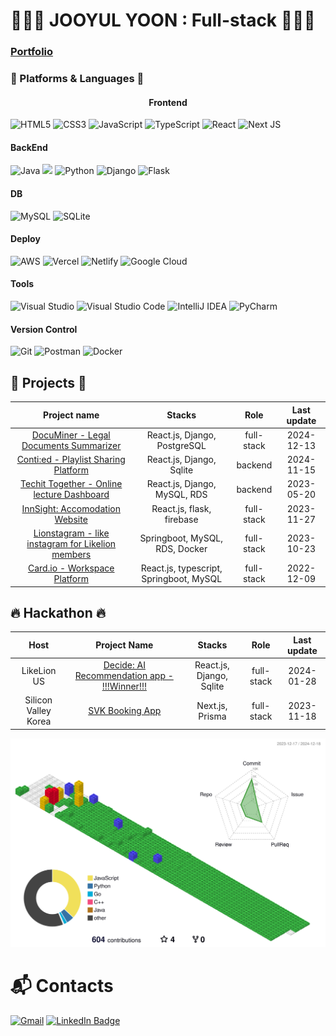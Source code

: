 # 🧑🏻‍💻 JOOYUL YOON : Full-stack 🧑🏻‍💻
### [Portfolio](https://scented-lyre-1a5.notion.site/Jooyul-s-Resume-8a156dff49ba4aedbbaa3d6fd18ad777?pvs=4)

### 💪 Platforms & Languages 💪
#### <center>Frontend</center>
![HTML5](https://img.shields.io/badge/HTML5-E34F26.svg?&style=for-the-badge&logo=HTML5&logoColor=white)
![CSS3](https://img.shields.io/badge/CSS3-1572B6.svg?&style=for-the-badge&logo=CSS3&logoColor=white)
![JavaScript](https://img.shields.io/badge/JavaScript-F7DF1E.svg?&style=for-the-badge&logo=JavaScript&logoColor=white)
![TypeScript](https://img.shields.io/badge/TypeScript-3178C6.svg?&style=for-the-badge&logo=TypeScript&logoColor=white)
![React](https://img.shields.io/badge/react-%2320232a.svg?style=for-the-badge&logo=react&logoColor=%2361DAFB)
![Next JS](https://img.shields.io/badge/Next-black?style=for-the-badge&logo=next.js&logoColor=white)
#### BackEnd
![Java](https://img.shields.io/badge/java-%23ED8B00.svg?style=for-the-badge&logo=java&logoColor=white)
<img src="https://img.shields.io/badge/SpringBoot-6DB33F?style=flat-square&logo=Spring&logoColor=white" height=28 />
![Python](https://img.shields.io/badge/python-3670A0?style=for-the-badge&logo=python&logoColor=ffdd54)
![Django](https://img.shields.io/badge/Django-092E20?style=for-the-badge&logo=django&logoColor=white)
![Flask](https://img.shields.io/badge/Flask-000000?style=for-the-badge&logo=flask&logoColor=white)
#### DB 
![MySQL](https://img.shields.io/badge/mysql-%2300f.svg?style=for-the-badge&logo=mysql&logoColor=white)
![SQLite](https://img.shields.io/badge/sqlite-%2307405e.svg?style=for-the-badge&logo=sqlite&logoColor=white)
#### Deploy
![AWS](https://img.shields.io/badge/Amazon_AWS-232F3E?style=for-the-badge&logo=amazon-aws&logoColor=white)
![Vercel](https://img.shields.io/badge/Vercel-000000?style=for-the-badge&logo=vercel&logoColor=white)
![Netlify](https://img.shields.io/badge/netlify-%23000000.svg?style=for-the-badge&logo=netlify&logoColor=#00C7B7)
![Google Cloud](https://img.shields.io/badge/Google_Cloud-4285F4?style=for-the-badge&logo=google-cloud&logoColor=white)
#### Tools
![Visual Studio](https://img.shields.io/badge/Visual%20Studio-5C2D91?style=flat-square&logo=Visual%20Studio&logoColor=white)
![Visual Studio Code](https://img.shields.io/badge/Visual%20Studio%20Code-007ACC.svg?&style=for-the-badge&logo=Visual%20Studio%20Code&logoColor=white)
![IntelliJ IDEA](https://img.shields.io/badge/IntelliJIDEA-000000.svg?style=for-the-badge&logo=intellij-idea&logoColor=white)
![PyCharm](https://img.shields.io/badge/pycharm-143?style=for-the-badge&logo=pycharm&logoColor=black&color=black&labelColor=green)
#### Version Control
![Git](https://img.shields.io/badge/Git-F05032.svg?&style=for-the-badge&logo=Git&logoColor=white)
![Postman](https://img.shields.io/badge/Postman-FF6C37?style=for-the-badge&logo=postman&logoColor=white)
![Docker](https://img.shields.io/badge/docker-%230db7ed.svg?style=for-the-badge&logo=docker&logoColor=white)

## 🌟 Projects 🌟
|Project name|Stacks|Role|Last update|
|:----:|:----:|:----:|:----:|
|[DocuMiner - Legal Documents Summarizer](https://github.com/orgs/CMPE195-DocuMiner/repositories)|React.js, Django, PostgreSQL|full-stack|2024-12-13|
|[Conti:ed - Playlist Sharing Platform](https://github.com/Conti-ed)|React.js, Django, Sqlite|backend|2024-11-15|
|[Techit Together - Online lecture Dashboard](https://github.com/LIKELION-Techit-Backend/techit)|React.js, Django, MySQL, RDS|backend|2023-05-20|
|[InnSight: Accomodation Website](https://github.com/trishnguyen2001/cmpe165-likehome)|React.js, flask, firebase|full-stack|2023-11-27|
|[Lionstagram - like instagram for Likelion members](https://github.com/jooyul-yoon/SJSULikeLionJava)|Springboot, MySQL, RDS, Docker|full-stack|2023-10-23|
|[Card.io - Workspace Platform](https://github.com/cardotio)|React.js, typescript, Springboot, MySQL|full-stack|2022-12-09|

## 🔥 Hackathon 🔥
|Host|Project Name|Stacks|Role|Last update|
|:----:|:----:|:----:|:----:|:----:|
|LikeLion US|[Decide: AI Recommendation app - !!!Winner!!!](https://github.com/likelion-sjsu/hackathon)|React.js, Django, Sqlite|full-stack|2024-01-28|
|Silicon Valley Korea|[SVK Booking App](https://github.com/chaejunlee/svk)|Next.js, Prisma|full-stack|2023-11-18|

![](./profile-3d-contrib/profile-gitblock.svg)

# :mailbox_with_mail: Contacts
<!-- [![Tech Blog Badge](http://img.shields.io/badge/-Tech%20blog-black?style=flat-square&logo=github&link=https://soo-vely-dev.tistory.com/)](https://soo-vely-dev.tistory.com/) -->
[![Gmail](https://img.shields.io/badge/Gmail-D14836?style=for-the-badge&logo=gmail&logoColor=white)](mailto:juyeolyoon@gmail.com)
[![LinkedIn Badge](https://img.shields.io/badge/LinkedIn-0077B5?style=for-the-badge&logo=linkedin&logoColor=white)](https://www.linkedin.com/in/jooyul-yoon/)
